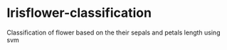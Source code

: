 # Irisflower-classification
Classification of flower based on the their sepals and petals length using svm
